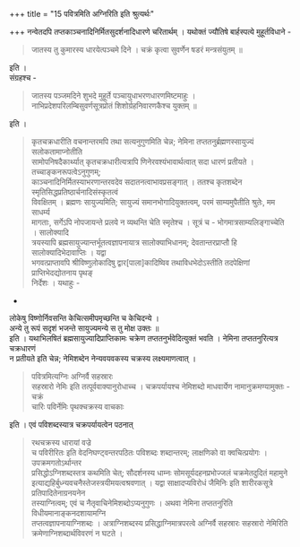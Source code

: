 +++
title = "15 पवित्रमिति अग्निरिति इति श्रुत्यर्थः"

+++
नन्वेतदपि तप्तकाञ्चनादिनिर्मितसुदर्शनादिधारणे चरितार्थम् । यथोक्तं ज्यौतिषे बार्हस्पत्ये मुहूर्तविधाने -  

> जातस्य तु कुमारस्य धारयेत्पञ्चमे दिने । चक्रं कृत्वा सुवर्णेन षडरं मन्त्रसंयुतम् ॥

इति ।  
संग्रहश्च - 
> जातस्य पञ्जमदिने शुभदे मुहूर्ते पञ्चायुधाभरणधारणमिष्टमाहुः ।  
नाभिप्रदेशपरिलम्बिसुवर्णसूत्रप्रोतं शिशोर्ग्रहनिवारणकैश्च युक्तम् ॥

इति ।  

> कृतचक्रधारीति वचनान्तरमपि तथा सत्यनुगुणमिति चेन्न; 
> नेमिना तप्ततनुर्ब्रह्मणस्सायुज्यं सलोकतामाप्नोतीति  
सामोपनिषदैकार्थ्यात् 
> कृतचक्रधारीत्यत्रापि णिनेरवश्यंभावार्थत्वात् सदा धारणं प्रतीयते । तच्चाङ्कनरूपत्वेऽनुगुणम्;  
काञ्चनादिनिर्मितस्याभरणान्तरवदेव सदातनत्वाभावप्रसङ्गात् । ततश्च कृतशब्देन स्मृतिसिद्धप्रतिष्ठार्चनादिसंस्कृतत्वं  
विवक्षितम् । ब्रह्मणः सायुज्यमिति; सायुज्यं समानभोगादियुक्तत्वम्, 
> परमं साम्यमुपैतीति श्रुतेः, 
> मम साधर्म्य  
मागताः, सर्गेऽपि नोपजायन्ते प्रलये न व्यथन्ति चेति स्मृतेश्च । सूत्रं च - 
> भोगमात्रसाम्यलिङ्गाच्चेति । सालोक्यादि  
त्रयस्यापि ब्रह्मसायुज्यान्तर्भूतत्वज्ञापनायात्र सालोक्याभिधानम्; देवतान्तरप्राप्तौ हि सालोक्यादिभेदावाप्तिः । यद्वा  
भगवत्प्राप्तावपि श्रीविष्णुलोकादिषु द्वार[पाला]कादिष्विव तथाविधभेदोऽस्तीति तदपेक्षिणां प्राप्तिभेदद्योतनाय पृथङ्  
निर्देशः । यथाहुः -  
-  
लोकेषु विष्णोर्निवसन्ति केचित्समीपमृच्छन्ति च केचिदन्ये ।  
अन्ये तु रूपं सदृशं भजन्ते सायुज्यमन्ये स तु मोक्ष उक्तः ॥  
इति । यथाभिलषितं ब्रह्मसायुज्यादिप्राप्तिकामः चक्रेण तप्ततनुर्भवेदित्युक्तं भवति । नेमिना तप्ततनुरित्यत्र चक्रधारणं  
न प्रतीयते इति चेन्न; नेमिशब्देन नेन्यवयवकस्य चक्रस्य लक्ष्यमाणत्वात् । 
> पवित्रमित्यग्निः अग्निर्वै सहस्रारः  
सहस्रारो नेमिः इति तत्पूर्ववाक्यानुरोधाच्च । चक्रपर्यायश्च नेमिशब्दो माधवार्येण नामानुक्रमण्यामुक्तः - 
> चक्रं  
चारिः पविर्नेमिः पृथक्चक्रस्य वाचकाः

इति । एवं पविशब्दस्यात्र चक्रपर्यायत्वेन पठनात् 
> रथचक्रस्य धारायां वज्रे  
च पविरीरितः इति वेदनिघण्ट्वन्तरपठितः पविशब्दः शब्दान्तरम्; लाक्षणिको वा क्वचित्प्रयोगः । उपक्रमगतोऽर्थान्तर  
प्रसिद्धोऽग्निशब्दस्तत्र कथमिति चेत्; सौदर्शनस्य धाम्नः 
> सोमसूर्यदहनप्रभोज्जलं चक्रमेतदुदितं महामुने इत्याद्यहिर्बुध्न्यवचनैस्तेजस्त्रयीमयत्वश्रवणात् । यद्वा 
> साक्षादप्यविरोधं जैमिनिः इति शारीरकसूत्रे प्रतिपादितेनाग्रनयनेन  
तस्याग्नित्वम्; एवं च नैतृवाचिनेमिशब्दोऽप्यनुगुणः । अथवा 
> नेमिना तप्ततनुरिति विधीयमानाङ्कनदशायामग्नि  
तप्तत्वज्ञापनायाग्निशब्दः । अत्राग्निशब्दस्य प्रसिद्धाग्निमात्रपरत्वे 
> अग्निर्वै सहस्रारः सहस्रारो नेमिरिति क्रमेणाग्निशब्दार्थविवरणं न घटते ।